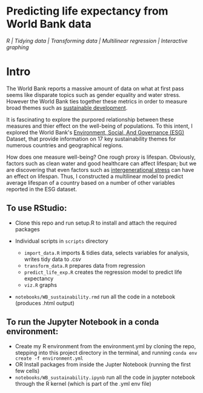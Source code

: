 # Predicting life expectancy from World Bank data

*R | Tidying data | Transforming data | Multilinear regression | Interactive graphing*

# Intro

The World Bank reports a massive amount of data on what at first pass seems like disparate topics such as gender equality and water stress. However the World Bank ties together these metrics in order to measure broad themes such as [sustainable development](https://datatopics.worldbank.org/world-development-indicators/wdi-and-the-sustainable-development-goals.html). 

It is fascinating to explore the purpored relationship between these measures and thier effect on the well-being of populations. To this intent, I explored the World Bank's [Environment, Social, And Governance (ESG)](https://datacatalog.worldbank.org/dataset/environment-social-and-governance-data) Dataset, that provide information on 17 key sustainability themes for numerous countries and geographical regions. 

How does one measure well-being? One rough proxy is lifespan. Obviously, factors such as clean water and good healthcare can affect lifespan; but we are discovering that even factors such as [intergenerational stress](https://epigeneticsandchromatin.biomedcentral.com/articles/10.1186/s13072-017-0145-1) can have an effect on lifespan. Thus, I constructed a multilinear model to predict average lifespan of a country based on a number of other variables reported in the ESG dataset. 

## To use RStudio:
- Clone this repo and run setup.R to install and attach the required packages
- Individual scripts in `scripts` directory
    - `import_data.R` imports & tidies data, selects variables for analysis, writes tidy data to .csv 
    - `transform_data.R` prepares data from regression
    - `predict_life_exp.R` creates the regression model to predict life expectancy
    - `viz.R` graphs

- `notebooks/WB_sustainability.rmd` run all the code in a notebook (produces .html output)

## To run the Jupyter Notebook in a conda environment:
- Create my R environment from the environment.yml by cloning the repo, stepping into this project directory in the terminal, and running `conda env create -f environment.yml`
- OR Install packages from inside the Jupter Notebook (running the first few cells) 
- `notebooks/WB_sustainability.ipynb` run all the code in juypter notebook through the R kernel (which is part of the .yml env file)


